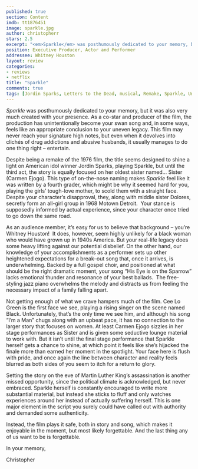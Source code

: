 ```yaml
---
published: true
section: Content
imdb: tt1876451
image: sparkle.jpg
author: christopherr
stars: 2.5 
excerpt: "<em>Sparkle</em> was posthumously dedicated to your memory, but it was also very much created with your presence."
position: Executive Producer, Actor and Performer
addressee: Whitney Houston
layout: review
categories:
- reviews
- netflix
title: "Sparkle"
comments: true
tags: [Jordin Sparks, Letters to the Dead, musical, Remake, Sparkle, Uncategorized, Whitney Houston]
---
```

<p><em>Sparkle</em> was posthumously dedicated to your memory, but it was also very much created with your presence. As a co-star and producer of the film, the production has unintentionally become your swan song and, in some ways, feels like an appropriate conclusion to your uneven legacy. This film may never reach your signature high notes, but even when it devolves into clich&eacute;s of drug addictions and abusive husbands, it usually manages to do one thing right &ndash; entertain.</p>
<p>Despite being a remake of the 1976 film, the title seems designed to shine a light on American idol winner Jordin Sparks, playing Sparkle, but until the third act, the story is equally focused on her oldest sister named&hellip; Sister (Carmen Ejogo). This type of on-the-nose naming makes <em>Sparkle </em>feel like it was written by a fourth grader, which might be why it seemed hard for you, playing the girls&rsquo; tough-love mother, to scold them with a straight face. Despite your character&rsquo;s disapproval, they, along with middle sister Dolores, secretly form an all-girl group in 1968 Motown Detroit. &nbsp;Your stance is supposedly informed by actual experience, since your character once tried to go down the same road.</p>
<p>As an audience member, it&rsquo;s easy for us to believe that background &ndash; you&rsquo;re Whitney Houston!&nbsp; It does, however, seem highly unlikely for a black woman who would have grown up in 1940s America. But your real-life legacy does some heavy lifting against our potential disbelief. On the other hand, our knowledge of your accomplishments as a performer sets up other heightened expectations for a break&ndash;out song that, once it arrives, is underwhelming. Backed by a full gospel choir, and positioned at what should be the right dramatic moment, your song &ldquo;His Eye is on the Sparrow&rdquo; lacks emotional thunder and resonance of your best ballads. &nbsp;The free-styling jazz piano overwhelms the melody and distracts us from feeling the necessary impact of a family falling apart.</p>
<p>Not getting enough of what we crave hampers much of the film. Cee Lo Green is the first face we see, playing a rising singer on the scene named Black. Unfortunately, that&rsquo;s the only time we see him, and although his song &ldquo;I&rsquo;m a Man&rdquo; chugs along with an upbeat pace, it has no connection to the larger story that focuses on women. At least Carmen Ejogo sizzles in her stage performances as Sister and is given some seductive lounge material to work with. But it isn&rsquo;t until the final stage performance that Sparkle herself gets a chance to shine, at which point it feels like she&rsquo;s hijacked the finale more than earned her moment in the spotlight. Your face here is flush with pride, and once again the line between character and reality feels blurred as both sides of you seem to itch for a return to glory.</p>
<p>Setting the story on the eve of Martin Luther King&rsquo;s assassination is another missed opportunity, since the political climate is acknowledged, but never embraced. Sparkle herself is constantly encouraged to write more substantial material, but instead she sticks to fluff and only watches experiences around her instead of actually suffering herself. This is one major element in the script you surely could have called out with authority and demanded some authenticity.</p>
<p>Instead, the film plays it safe, both in story and song, which makes it enjoyable in the moment, but most likely forgettable. And the last thing any of us want to be is forgettable.</p>
<p>In your memory,</p>
<p>Christopher</p>
